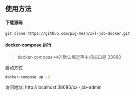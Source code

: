
## 使用方法


#### 下载源码

```shell
git clone https://github.com/pig-mesh/xxl-job-docker.git
```

#### docker-compose 运行

> docker-compose 中的默认绑定宿主机端口是 38080

启动方式
```bash
docker-compose up -d
```

访问地址: http://localhost:38080/xxl-job-admin
